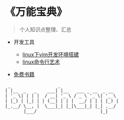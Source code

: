 # 《万能宝典》
> 个人知识点整理、汇总

- 开发工具
  - [linux下vim开发环境搭建](/tools/vim74/README.md)
  - [linux命令行艺术](/tools/common_line.md)

- [免费书籍](/tools/free_books.md)


```
 _                  _                      
| |__  _   _    ___| |__   ___ _ __  _ __  
| '_ \| | | |  / __| '_ \ / _ \ '_ \| '_ \ 
| |_) | |_| | | (__| | | |  __/ | | | |_) |
|_.__/ \__, |  \___|_| |_|\___|_| |_| .__/ 
       |___/                        |_|    
```

